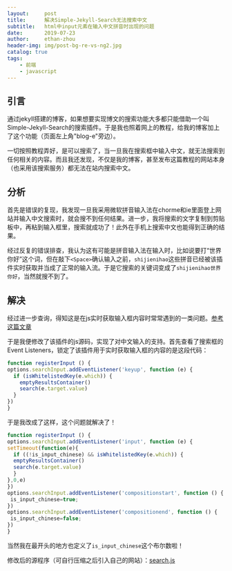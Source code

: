 ```yaml
---
layout:     post
title:      解决Simple-Jekyll-Search无法搜索中文
subtitle:   html中input元素在输入中文拼音时出现的问题
date:       2019-07-23
author:     ethan-zhou
header-img: img/post-bg-re-vs-ng2.jpg
catalog: true
tags:
    - 前端
    - javascript
---
```


## 引言

通过jekyll搭建的博客，如果想要实现博文的搜索功能大多都只能借助一个叫Simple-Jekyll-Search的搜索插件。于是我也照着网上的教程，给我的博客加上了这个功能（页面左上角"blog-e"旁边）。

一切按照教程弄好，是可以搜索了，当一旦我在搜索框中输入中文，就无法搜索到任何相关的内容。而且我还发现，不仅是我的博客，甚至发布这篇教程的网站本身（也采用该搜索服务）都无法在站内搜索中文。

<!--more-->

## 分析

首先是错误的复现，我发现一旦我采用微软拼音输入法在chorme和ie里面登上网站并输入中文搜索时，就会搜不到任何结果。进一步，我将搜索的文字复制到剪贴板中，再粘到输入框里，搜索就成功了！此外在手机上搜索中文也能得到正确的结果。

经过反复的错误排查，我认为这有可能是拼音输入法在输入时，比如说要打“世界你好”这个词，但在敲下`<Space>`确认输入之前，`shijienihao`这些拼音已经被该插件实时获取并当成了正常的输入流。于是它搜索的关键词变成了`shijienihao世界你好`，当然就搜不到了。

## 解决

经过进一步查询，得知这是在js实时获取输入框内容时常常遇到的一类问题。[参考这篇文章](https://blog.csdn.net/qq_37160920/article/details/80022062)

于是我便修改了该插件的js源码，实现了对中文输入的支持。首先查看了搜索框的Event Listeners，锁定了该插件用于实时获取输入框的内容的是这段代码：
```javascript
function registerInput () {
options.searchInput.addEventListener('keyup', function (e) {
  if (isWhitelistedKey(e.which)) {
	emptyResultsContainer()
	search(e.target.value)
  }
})
}
```
于是我改成了这样，这个问题就解决了！

```javascript
function registerInput () {
options.searchInput.addEventListener('input', function (e) {
setTimeout(function(e){
  if ((!is_input_chinese) && isWhitelistedKey(e.which)) {
  emptyResultsContainer()
  search(e.target.value)
  }
},0,e)
})
options.searchInput.addEventListener('compositionstart', function () {
 is_input_chinese=true;
})
options.searchInput.addEventListener('compositionend', function () {
 is_input_chinese=false;
})
}
```

当然我在最开头的地方也定义了`is_input_chinese`这个布尔数啦！

修改后的源程序（可自行压缩之后引入自己的网站）：[search.js](/js/search.js)
